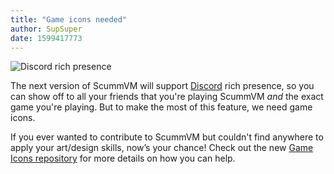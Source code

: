 ```yaml
---
title: "Game icons needed"
author: SupSuper
date: 1599417773
---
```


![Discord rich presence](/data/news/20200906.png)

The next version of ScummVM will support [Discord](https://discord.gg/4cDsMNtcpG) rich presence, so you can show off to all your friends that you're playing ScummVM <i>and</i> the exact game you're playing. But to make the most of this feature, we need game icons.

If you ever wanted to contribute to ScummVM but couldn't find anywhere to apply your art/design skills, now’s your chance! Check out the new [Game Icons repository](https://github.com/scummvm/scummvm-icons/) for more details on how you can help.
